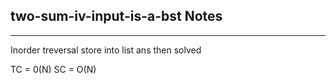 <h2>two-sum-iv-input-is-a-bst Notes</h2><hr>Inorder treversal store into list 
ans then solved 

TC = 0(N)
SC = O(N)
